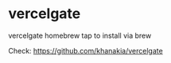 # vercelgate

vercelgate homebrew tap to install via brew

Check:
https://github.com/khanakia/vercelgate